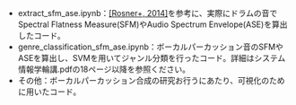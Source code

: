 - extract_sfm_ase.ipynb：[[Rosner+, 2014]](https://journals.pan.pl/Content/101491/PDF/22_paper.pdf)を参考に、実際にドラムの音でSpectral Flatness Measure(SFM)やAudio Spectrum Envelope(ASE)を算出したコード。
- genre_classification_sfm_ase.ipynb：ボーカルパーカッション音のSFMやASEを算出し、SVMを用いてジャンル分類を行ったコード。詳細はシステム情報学輪講.pdfの18ページ以降を参照ください。
- その他：ボーカルパーカッション合成の研究お行うにあたり、可視化のために用いたコード。
